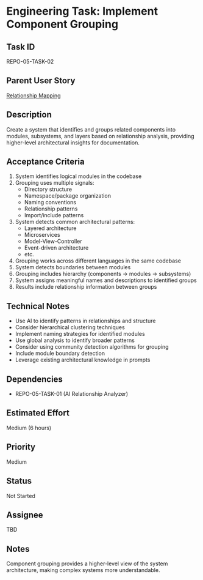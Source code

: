# Engineering Task: Implement Component Grouping

## Task ID
REPO-05-TASK-02

## Parent User Story
[Relationship Mapping](../05-relationship-mapping.md)

## Description
Create a system that identifies and groups related components into modules, subsystems, and layers based on relationship analysis, providing higher-level architectural insights for documentation.

## Acceptance Criteria
1. System identifies logical modules in the codebase
2. Grouping uses multiple signals:
   - Directory structure
   - Namespace/package organization
   - Naming conventions
   - Relationship patterns
   - Import/include patterns
3. System detects common architectural patterns:
   - Layered architecture
   - Microservices
   - Model-View-Controller
   - Event-driven architecture
   - etc.
4. Grouping works across different languages in the same codebase
5. System detects boundaries between modules
6. Grouping includes hierarchy (components → modules → subsystems)
7. System assigns meaningful names and descriptions to identified groups
8. Results include relationship information between groups

## Technical Notes
- Use AI to identify patterns in relationships and structure
- Consider hierarchical clustering techniques
- Implement naming strategies for identified modules
- Use global analysis to identify broader patterns
- Consider using community detection algorithms for grouping
- Include module boundary detection
- Leverage existing architectural knowledge in prompts

## Dependencies
- REPO-05-TASK-01 (AI Relationship Analyzer)

## Estimated Effort
Medium (6 hours)

## Priority
Medium

## Status
Not Started

## Assignee
TBD

## Notes
Component grouping provides a higher-level view of the system architecture, making complex systems more understandable.